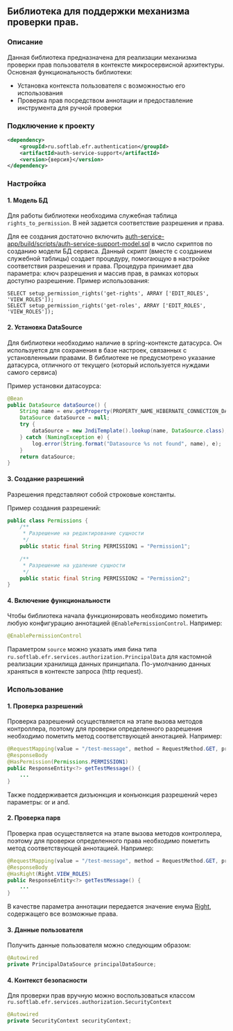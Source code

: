 ## Библиотека для поддержки механизма проверки прав.

### Описание

Данная библиотека предназначена для реализации механизма проверки прав пользователя в контексте микросервисной архитектуры.
Основная функциональность библиотеки:
* Установка контекста пользователя с возможностью его использования
* Проверка прав посредством аннотации и предоставление инструмента для ручной проверки

### Подключение к проекту

```xml
<dependency>
	<groupId>ru.softlab.efr.authentication</groupId>
    <artifactId>auth-service-support</artifactId>
    <version>{версия}</version>
</dependency>
```
### Настройка

#### 1. Модель БД
Для работы библиотеки необходима служебная таблица `rights_to_permission`.
В ней задается соответствие разрешения и права.

Для ее создания достаточно включить [auth-service-app/build/scripts/auth-service-support-model.sql](/auth-service-app/build/scripts/auth-service-support-model.sql) в число скриптов по созданию модели БД сервиса.
Данный скрипт (вместе с созданием служебной таблицы) создает процедуру, помогающую в настройке соответствия разрешения и права.
Процедура принимает два параметра: ключ разрешения и массив прав, в рамках которых доступно разрешение.
Пример использования:
```postgresplsql
SELECT setup_permission_rights('get-rights', ARRAY ['EDIT_ROLES', 'VIEW_ROLES']);
SELECT setup_permission_rights('get-roles', ARRAY ['EDIT_ROLES', 'VIEW_ROLES']);
```

#### 2. Установка DataSource

Для библиотеки необходимо наличие в spring-контексте датасурса. 
Он используется для сохранения в базе настроек, связанных с установленными правами. 
В библиотеке не предусмотрено указание датасурса, отличного от текущего (который используется нуждами  самого сервиса)

Пример установки датасоурса:
```java
@Bean
public DataSource dataSource() {
	String name = env.getProperty(PROPERTY_NAME_HIBERNATE_CONNECTION_DATASOURCE);
    DataSource dataSource = null;
    try {
    	dataSource = new JndiTemplate().lookup(name, DataSource.class);
    } catch (NamingException e) {
    	log.error(String.format("Datasource %s not found", name), e);
    }
    return dataSource;
}
```

#### 3. Создание разрешений

Разрешения представляют собой строковые константы.

Пример создания разрешений:

```java
public class Permissions {
    /**
     * Разрешение на редактирование сущности
     */
    public static final String PERMISSION1 = "Permission1";

    /**
     * Разрешение на удаление сущности
     */
    public static final String PERMISSION2 = "Permission2";
}
```

#### 4. Включение функциональности

Чтобы библиотека начала функционировать необходимо пометить любую конфигурацию аннотацией ```@EnablePermissionControl```. Например:
```java
@EnablePermissionControl
```
Параметром ```source``` можно указать имя бина типа ```ru.softlab.efr.services.authorization.PrincipalData``` для кастомной реализации хранилища данных принципала. 
По-умолчанию данных храняться в контексте запроса (http request).

### Использование

#### 1. Проверка разрешений

Проверка разрешений осуществляется на этапе вызова методов контроллера, поэтому для проверки определенного разрешения необходимо пометить метод соответствующей аннотацией. Например:

```java
@RequestMapping(value = "/test-message", method = RequestMethod.GET, produces = MediaType.APPLICATION_JSON_VALUE)
@ResponseBody
@HasPermission(Permissions.PERMISSION1)
public ResponseEntity<?> getTestMessage() {
	...
}    
```
Также поддерживается дизъюнкция и конъюнкция разрешений через параметры: or и and.

#### 2. Проверка парв

Проверка прав осуществляется на этапе вызова методов контроллера, поэтому для проверки определенного права необходимо пометить метод соответствующей аннотацией. Например:

```java
@RequestMapping(value = "/test-message", method = RequestMethod.GET, produces = MediaType.APPLICATION_JSON_VALUE)
@ResponseBody
@HasRight(Right.VIEW_ROLES)
public ResponseEntity<?> getTestMessage() {
	...
}    
```
В качестве параметра аннотации передается значение енума [Right](/auth-service-model/src/main/java/ru/softlab/efr/services/auth/Right.java), содержащего все возможные права.

#### 3. Данные пользователя

Получить данные пользователя можно следующим образом:
```java
@Autowired
private PrincipalDataSource principalDataSource;
```

#### 4. Контекст безопасности

Для проверки прав вручную можно воспользоваться классом ```ru.softlab.efr.services.authorization.SecurityContext```

```java
@Autowired
private SecurityContext securityContext;
```

